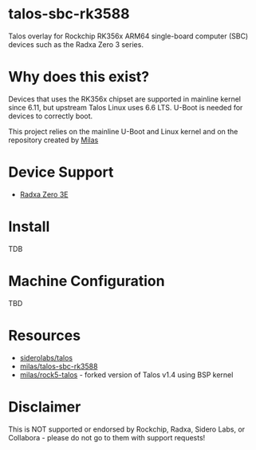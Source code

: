 # talos-sbc-rk3588

Talos overlay for Rockchip RK356x ARM64 single-board computer (SBC) devices such as the Radxa Zero 3 series.

# Why does this exist?

Devices that uses the RK356x chipset are supported in mainline kernel since 6.11, but upstream Talos Linux uses 6.6 LTS.
U-Boot is needed for devices to correctly boot.

This project relies on the mainline U-Boot and Linux kernel and on the repository created by [Milas](https://github.com/milas/talos-sbc-rk3588)

# Device Support

* [Radxa Zero 3E](https://docs.radxa.com/en/zero/zero3?model=zero-3e)

# Install

TDB

# Machine Configuration

TBD

# Resources

* [siderolabs/talos](https://github.com/siderolabs/talos/)
* [milas/talos-sbc-rk3588](https://github.com/milas/talos-sbc-rk3588)
* [milas/rock5-talos](https://github.com/milas/rock5-talos) - forked version of Talos v1.4 using BSP kernel

# Disclaimer

This is NOT supported or endorsed by Rockchip, Radxa, Sidero Labs, or Collabora - please do not go to them with support requests!
